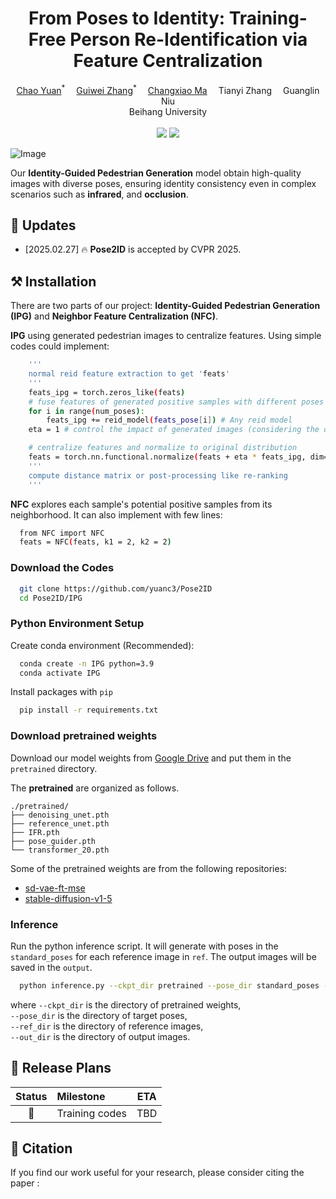 <h1 align='center'>From Poses to Identity: Training-Free Person Re-Identification via Feature Centralization</h1>

<div align='center'>
    <a href='https://github.com/yuanc3' target='_blank'>Chao Yuan</a><sup>*</sup>&emsp;
    <a href='https://github.com/zhangguiwei610' target='_blank'>Guiwei Zhang</a><sup>*</sup>&emsp;
    <a href='https://github.com/maxiaoxsi' target='_blank'>Changxiao Ma</a><sup></sup>&emsp;
    <a  target='_blank'>Tianyi Zhang</a><sup></sup>&emsp;
    <a  target='_blank'>Guanglin Niu</a><sup></sup>
</div>

<div align='center'>
Beihang University
</div>
<br>
<div align='center'>
    <a href='https://'><img src='https://img.shields.io/badge/Project-Page-blue'></a>
    <a href='https://arxiv.org/'><img src='https://img.shields.io/badge/Paper-Arxiv-red'></a>
</div>




![Image](docs/visualization.png "Teaser")

Our **Identity-Guided Pedestrian Generation** model obtain high-quality images with diverse poses, ensuring identity consistency even in complex scenarios such as **infrared**, and **occlusion**.


## &#x1F4E3; Updates
* [2025.02.27] 🔥 **Pose2ID** is accepted by CVPR 2025.


## ⚒️ Installation

There are two parts of our project: **Identity-Guided Pedestrian Generation (IPG)** and **Neighbor Feature Centralization (NFC)**.

**IPG** using generated pedestrian images to centralize features. Using simple codes could implement:

```bash
    '''
    normal reid feature extraction to get 'feats'
    '''
    feats_ipg = torch.zeros_like(feats)
    # fuse features of generated positive samples with different poses
    for i in range(num_poses):
        feats_ipg += reid_model(feats_pose[i]) # Any reid model
    eta = 1 # control the impact of generated images (considering the quality)

    # centralize features and normalize to original distribution
    feats = torch.nn.functional.normalize(feats + eta * feats_ipg, dim=1, p=2) # L2 normalization
    '''
    compute distance matrix or post-processing like re-ranking
    '''
```

**NFC** explores each sample's potential positive samples from its neighborhood. It can also implement with few lines:

```bash
  from NFC import NFC
  feats = NFC(feats, k1 = 2, k2 = 2)
```



### Download the Codes

```bash
  git clone https://github.com/yuanc3/Pose2ID
  cd Pose2ID/IPG
```

### Python Environment Setup
Create conda environment (Recommended):

```bash
  conda create -n IPG python=3.9
  conda activate IPG
```

Install packages with `pip`
```bash
  pip install -r requirements.txt
```

### Download pretrained weights
Download our model weights from [Google Drive](https://drive.google.com/drive/folders/1q5MNFMB1FV74Xy2vPo43k3tbOthQijDS?usp=sharing) and put them in the `pretrained` directory.

The **pretrained** are organized as follows.

```
./pretrained/
├── denoising_unet.pth
├── reference_unet.pth
├── IFR.pth
├── pose_guider.pth
└── transformer_20.pth
```

Some of the pretrained weights are from the following repositories:
- [sd-vae-ft-mse](https://huggingface.co/stabilityai/sd-vae-ft-mse)
- [stable-diffusion-v1-5](https://huggingface.co/stable-diffusion-v1-5/stable-diffusion-v1-5)

### Inference
Run the python inference script. It will generate with poses in the `standard_poses` for each reference image in `ref`. The output images will be saved in the `output`.


```bash
  python inference.py --ckpt_dir pretrained --pose_dir standard_poses --ref_dir ref --out_dir output
```

where 
`--ckpt_dir` is the directory of pretrained weights,\
`--pose_dir` is the directory of target poses, \
`--ref_dir` is the directory of reference images, \
`--out_dir` is the directory of output images.


## 📝 Release Plans

|  Status  | Milestone                                                                | ETA |
|:--------:|:-------------------------------------------------------------------------|:--:|
|    🚀    | Training codes       | TBD |


## 📒 Citation

If you find our work useful for your research, please consider citing the paper :

```

```